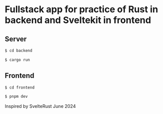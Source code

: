 # Fullstack app for practice of Rust in backend and Sveltekit in frontend

## Server
```bash
$ cd backend
```

```bash
$ cargo run
```

## Frontend
```bash
$ cd frontend
```

```bash
$ pnpm dev
```

Inspired by SvelteRust
June 2024

